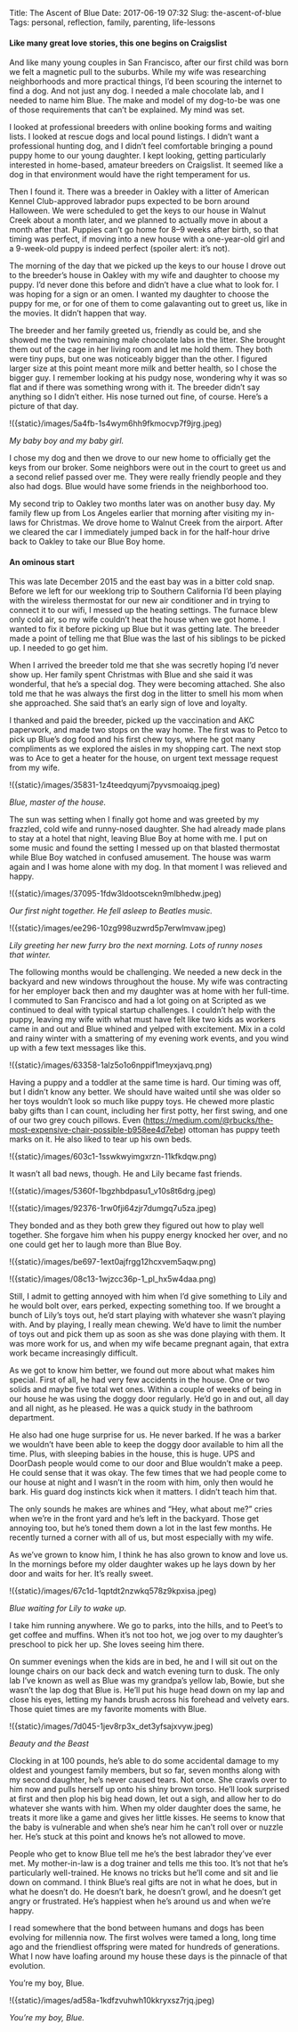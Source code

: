 Title: The Ascent of Blue
Date: 2017-06-19 07:32
Slug: the-ascent-of-blue
Tags: personal, reflection, family, parenting, life-lessons

#### Like many great love stories, this one begins on Craigslist

And like many young couples in San Francisco, after our first child was born we felt a magnetic pull to the suburbs. While my wife was researching neighborhoods and more practical things, I’d been scouring the internet to find a dog. And not just any dog. I needed a male chocolate lab, and I needed to name him Blue. The make and model of my dog-to-be was one of those requirements that can’t be explained. My mind was set.

I looked at professional breeders with online booking forms and waiting lists. I looked at rescue dogs and local pound listings. I didn’t want a professional hunting dog, and I didn’t feel comfortable bringing a pound puppy home to our young daughter. I kept looking, getting particularly interested in home-based, amateur breeders on Craigslist. It seemed like a dog in that environment would have the right temperament for us.

Then I found it. There was a breeder in Oakley with a litter of American Kennel Club-approved labrador pups expected to be born around Halloween. We were scheduled to get the keys to our house in Walnut Creek about a month later, and we planned to actually move in about a month after that. Puppies can’t go home for 8–9 weeks after birth, so that timing was perfect, if moving into a new house with a one-year-old girl and a 9-week-old puppy is indeed perfect (spoiler alert: it’s not).

The morning of the day that we picked up the keys to our house I drove out to the breeder’s house in Oakley with my wife and daughter to choose my puppy. I’d never done this before and didn’t have a clue what to look for. I was hoping for a sign or an omen. I wanted my daughter to choose the puppy for me, or for one of them to come galavanting out to greet us, like in the movies. It didn’t happen that way.

The breeder and her family greeted us, friendly as could be, and she showed me the two remaining male chocolate labs in the litter. She brought them out of the cage in her living room and let me hold them. They both were tiny pups, but one was noticeably bigger than the other. I figured larger size at this point meant more milk and better health, so I chose the bigger guy. I remember looking at his pudgy nose, wondering why it was so flat and if there was something wrong with it. The breeder didn’t say anything so I didn’t either. His nose turned out fine, of course. Here’s a picture of that day.

!({static}/images/5a4fb-1s4wym6hh9fkmocvp7f9jrg.jpeg)

*My baby boy and my baby girl.*

I chose my dog and then we drove to our new home to officially get the keys from our broker. Some neighbors were out in the court to greet us and a second relief passed over me. They were really friendly people and they also had dogs. Blue would have some friends in the neighborhood too.

My second trip to Oakley two months later was on another busy day. My family flew up from Los Angeles earlier that morning after visiting my in-laws for Christmas. We drove home to Walnut Creek from the airport. After we cleared the car I immediately jumped back in for the half-hour drive back to Oakley to take our Blue Boy home.

#### An ominous start

This was late December 2015 and the east bay was in a bitter cold snap. Before we left for our weeklong trip to Southern California I’d been playing with the wireless thermostat for our new air conditioner and in trying to connect it to our wifi, I messed up the heating settings. The furnace blew only cold air, so my wife couldn’t heat the house when we got home. I wanted to fix it before picking up Blue but it was getting late. The breeder made a point of telling me that Blue was the last of his siblings to be picked up. I needed to go get him.

When I arrived the breeder told me that she was secretly hoping I’d never show up. Her family spent Christmas with Blue and she said it was wonderful, that he’s a special dog. They were becoming attached. She also told me that he was always the first dog in the litter to smell his mom when she approached. She said that’s an early sign of love and loyalty.

I thanked and paid the breeder, picked up the vaccination and AKC paperwork, and made two stops on the way home. The first was to Petco to pick up Blue’s dog food and his first chew toys, where he got many compliments as we explored the aisles in my shopping cart. The next stop was to Ace to get a heater for the house, on urgent text message request from my wife.

!({static}/images/35831-1z4teedqyumj7pyvsmoaiqg.jpeg)

*Blue, master of the house.*

The sun was setting when I finally got home and was greeted by my frazzled, cold wife and runny-nosed daughter. She had already made plans to stay at a hotel that night, leaving Blue Boy at home with me. I put on some music and found the setting I messed up on that blasted thermostat while Blue Boy watched in confused amusement. The house was warm again and I was home alone with my dog. In that moment I was relieved and happy.

!({static}/images/37095-1fdw3ldootscekn9mlbhedw.jpeg)

*Our first night together. He fell asleep to Beatles music.*

!({static}/images/ee296-10zg998uzwrd5p7erwlmvaw.jpeg)

*Lily greeting her new furry bro the next morning. Lots of runny noses that winter.*

The following months would be challenging. We needed a new deck in the backyard and new windows throughout the house. My wife was contracting for her employer back then and my daughter was at home with her full-time. I commuted to San Francisco and had a lot going on at Scripted as we continued to deal with typical startup challenges. I couldn’t help with the puppy, leaving my wife with what must have felt like two kids as workers came in and out and Blue whined and yelped with excitement. Mix in a cold and rainy winter with a smattering of my evening work events, and you wind up with a few text messages like this.

!({static}/images/63358-1alz5o1o6nppif1meyxjavq.png)

Having a puppy and a toddler at the same time is hard. Our timing was off, but I didn’t know any better. We should have waited until she was older so her toys wouldn’t look so much like puppy toys. He chewed more plastic baby gifts than I can count, including her first potty, her first swing, and one of our two grey couch pillows. Even (https://medium.com/@rbucks/the-most-expensive-chair-possible-b958ee4d7ebe) ottoman has puppy teeth marks on it. He also liked to tear up his own beds.

!({static}/images/603c1-1sswkwyimgxrzn-11kfkdqw.png)

It wasn’t all bad news, though. He and Lily became fast friends.

!({static}/images/5360f-1bgzhbdpasu1_v10s8t6drg.jpeg)

!({static}/images/92376-1rw0fji64zjr7dumgq7u5za.jpeg)

They bonded and as they both grew they figured out how to play well together. She forgave him when his puppy energy knocked her over, and no one could get her to laugh more than Blue Boy.

!({static}/images/be697-1ext0ajfrgg12hcxvem5aqw.png)

!({static}/images/08c13-1wjzcc36p-1_pl_hx5w4daa.png)

Still, I admit to getting annoyed with him when I’d give something to Lily and he would bolt over, ears perked, expecting something too. If we brought a bunch of Lily’s toys out, he’d start playing with whatever she wasn’t playing with. And by playing, I really mean chewing. We’d have to limit the number of toys out and pick them up as soon as she was done playing with them. It was more work for us, and when my wife became pregnant again, that extra work became increasingly difficult.

As we got to know him better, we found out more about what makes him special. First of all, he had very few accidents in the house. One or two solids and maybe five total wet ones. Within a couple of weeks of being in our house he was using the doggy door regularly. He’d go in and out, all day and all night, as he pleased. He was a quick study in the bathroom department.

He also had one huge surprise for us. He never barked. If he was a barker we wouldn’t have been able to keep the doggy door available to him all the time. Plus, with sleeping babies in the house, this is huge. UPS and DoorDash people would come to our door and Blue wouldn’t make a peep. He could sense that it was okay. The few times that we had people come to our house at night and I wasn’t in the room with him, only then would he bark. His guard dog instincts kick when it matters. I didn’t teach him that.

The only sounds he makes are whines and “Hey, what about me?” cries when we’re in the front yard and he’s left in the backyard. Those get annoying too, but he’s toned them down a lot in the last few months. He recently turned a corner with all of us, but most especially with my wife.

As we’ve grown to know him, I think he has also grown to know and love us. In the mornings before my older daughter wakes up he lays down by her door and waits for her. It’s really sweet.

!({static}/images/67c1d-1qptdt2nzwkq578z9kpxisa.jpeg)

*Blue waiting for Lily to wake up.*

I take him running anywhere. We go to parks, into the hills, and to Peet’s to get coffee and muffins. When it’s not too hot, we jog over to my daughter’s preschool to pick her up. She loves seeing him there.

On summer evenings when the kids are in bed, he and I will sit out on the lounge chairs on our back deck and watch evening turn to dusk. The only lab I’ve known as well as Blue was my grandpa’s yellow lab, Bowie, but she wasn’t the lap dog that Blue is. He’ll put his huge head down on my lap and close his eyes, letting my hands brush across his forehead and velvety ears. Those quiet times are my favorite moments with Blue.

!({static}/images/7d045-1jev8rp3x_det3yfsajxvyw.jpeg)

*Beauty and the Beast*

Clocking in at 100 pounds, he’s able to do some accidental damage to my oldest and youngest family members, but so far, seven months along with my second daughter, he’s never caused tears. Not once. She crawls over to him now and pulls herself up onto his shiny brown torso. He’ll look surprised at first and then plop his big head down, let out a sigh, and allow her to do whatever she wants with him. When my older daughter does the same, he treats it more like a game and gives her little kisses. He seems to know that the baby is vulnerable and when she’s near him he can’t roll over or nuzzle her. He’s stuck at this point and knows he’s not allowed to move.

People who get to know Blue tell me he’s the best labrador they’ve ever met. My mother-in-law is a dog trainer and tells me this too. It’s not that he’s particularly well-trained. He knows no tricks but he’ll come and sit and lie down on command. I think Blue’s real gifts are not in what he does, but in what he doesn’t do. He doesn’t bark, he doesn’t growl, and he doesn’t get angry or frustrated. He’s happiest when he’s around us and when we’re happy.

I read somewhere that the bond between humans and dogs has been evolving for millennia now. The first wolves were tamed a long, long time ago and the friendliest offspring were mated for hundreds of generations. What I now have loafing around my house these days is the pinnacle of that evolution.

You’re my boy, Blue.

!({static}/images/ad58a-1kdfzvuhwh10kkryxsz7rjq.jpeg)

*You’re my boy, Blue.*